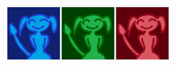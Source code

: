 <img src="https://raw.githubusercontent.com/4v0v/4v0v/main/avatar_blue.png" height="120" width="120" >
<img src="https://raw.githubusercontent.com/4v0v/4v0v/main/avatar_green.png" height="120" width="120" >
<img src="https://raw.githubusercontent.com/4v0v/4v0v/main/avatar_red.png" height="120" width="120" >
